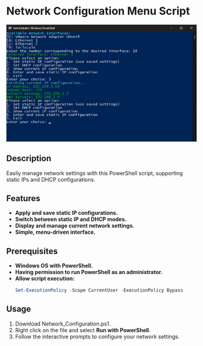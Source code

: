 # Network Configuration Menu Script
![Network Configuration Menu](Network_Configuration_Menu.png)
## Description
Easily manage network settings with this PowerShell script, supporting static IPs and DHCP configurations.

## Features
- **Apply and save static IP configurations.**
- **Switch between static IP and DHCP modes.**
- **Display and manage current network settings.**
- **Simple, menu-driven interface.**

## Prerequisites
- **Windows OS with PowerShell.**
- **Having permission to run PowerShell as an administrator.**
- **Allow script execution:**
  ```powershell
  Set-ExecutionPolicy -Scope CurrentUser -ExecutionPolicy Bypass

## Usage
1. Download Network_Configuration.ps1.
2. Right click on the file and select **Run with PowerShell**.
3. Follow the interactive prompts to configure your network settings.
